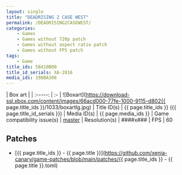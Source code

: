 ```yaml
---
layout: single
title: "DEADRISING 2 CASE WEST"
permalink: /DEADRISING2CASEWEST/
categories:
    - Games
    - Games without 720p patch
    - Games without aspect ratio patch
    - Games without FPS patch
tags:
    - Game
title_ids: 58410B00
title_id_serials: XA-2816
media_ids: 198BA306
---
```


| Box art                     |
| :-----:                     | :-
| ![Boxart](https://download-ssl.xbox.com/content/images/66acd000-77fe-1000-9115-d802{{ page.title_ids }}/1033/boxartlg.jpg)
| Title ID(s)                 | {{ page.title_ids }} ({{ page.title_id_serials }})
| Media ID(s)                 | {{ page.media_ids }}
| Game compatibility issue(s) | [master](https://github.com/xenia-project/game-compatibility/issues/1766)
| Resolution(s)               | ####x###
| FPS                         | 60

## Patches
* [{{ page.title_ids }} - {{ page.title }}](https://github.com/xenia-canary/game-patches/blob/main/patches/{{ page.title_ids }} - {{ page.title }}.toml)
